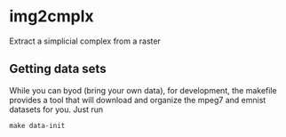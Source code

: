 # img2cmplx
Extract a simplicial complex from a raster

## Getting data sets

While you can byod (bring your own data), for development, the makefile provides
a tool that will download and organize the mpeg7 and emnist datasets for you.
Just run

	make data-init
